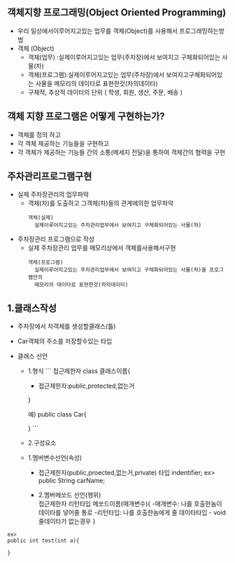
## 객체지향 프로그래밍(Object Oriented Programming)
  - 우리 일상에서이루어지고있는 업무를 객체(Object)를 사용해서 프로그래밍하는방법
  - 객체 (Object)
	 - 객체(업무)   :실제이루어지고있는 업무(주차장)에서 보여지고 구체화되어있는 사물(차)  
	 - 객체(프로그램):실제이루어지고있는 업무(주차장)에서 보여지고구체화되어있는 사물을 메모리의 데이타로 표현한것(차의데이타) 
	 - 구체적, 추상적 데이터의 단위 ( 학생, 회원, 생산, 주문, 배송 )

## 객체 지향 프로그램은 어떻게 구현하는가?

- 객체를 정의 하고 
- 각 객체 제공하는 기능들을 구현하고
- 각 객체가 제공하는 기능들 간의 소통(메세지 전달)을 통하여 객체간의 협력을 구현 



 ## 주차관리프로그램구현
 
   - 실제 주차장관리의 업무파악
     - 객체(차)를 도출하고 그객체(차)들의 관계에의한 업무파악
       ```
       객체(실제)
         실제이루어지고있는 주차관리업무에서 보여지고 구체화되어있는 사물(차)    
       ```
   - 주차장관리 프로그램으로 작성 
     - 실제 주차장관리 업무를 메모리상에서 객체를사용해서구현
       ```
       객체(프로그램)
         실제이루어지고있는 주차관리업무에서 보여지고 구체화되어있는 사물(차)을 프로그램안의
         메모리의 데이타로 표현한것(차의데이타)
       ```

  ## 1.클래스작성
   - 주차장에서 차객체를 생성할클래스(틀)
   - Car객체의 주소를 저장할수있는 타입
   - 클래스 선언

     - 1.형식
	```
		접근제한자  class  클래스이름{
		- 접근제한자:public,protected,없는거
		
		} 
		
		예)
		public class Car{
		
		}
	```
     - 2.구성요소
     
      - 1.멤버변수선언(속성)
        - 접근제한자(public,proected,없는거,private) 타입 indentifier;
	ex> public String carName;

        - 2.멤버메쏘드 선언(행위)    
	       접근제한자 리턴타입 메쏘드이름(매개변수){
			-매개변수: 나를 호출한놈이 데이타를 넣어줄 통로
			-리턴타입: 나를 호출한놈에게 줄 데이타타입 
			   - void 줄데이타가 없는경우
		}
	
 	ex> 
 	public int test(int a){

	}







